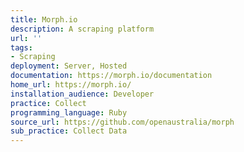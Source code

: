 ```yaml
---
title: Morph.io
description: A scraping platform
url: ''
tags:
- Scraping
deployment: Server, Hosted
documentation: https://morph.io/documentation
home_url: https://morph.io/
installation_audience: Developer
practice: Collect
programming_language: Ruby
source_url: https://github.com/openaustralia/morph
sub_practice: Collect Data
---
```

